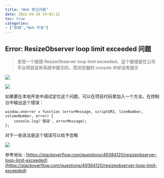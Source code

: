 ```yaml
---
title: "Web 常见问题"
date: 2022-04-20 19:01:12
toc: true
categories:
- ["前端","Web 开发"]
---
```


## Error: ResizeObserver loop limit exceeded 问题
> 发现一个报错 ResizeObserver loop limit exceeded，这个报错是在公司平台项目监听系统中提示的，而浏览器的 console 中却没有提示

![](https://file.wulicode.com/note/2021/10-22/11-57-04280.png#height=181&id=jRuS3&originHeight=248&originWidth=904&originalType=binary&ratio=1&rotation=0&showTitle=false&status=done&style=none&title=&width=660)

![](https://file.wulicode.com/note/2021/10-22/11-57-30934.png#height=478&id=E8Ni9&originHeight=1090&originWidth=1846&originalType=binary&ratio=1&rotation=0&showTitle=false&status=done&style=none&title=&width=810)

如果要在本地开发中调试定位这个问题，可以在项目代码里加入一个方法，在控制台中输出这个错误：



```
window.onerror = function (errorMessage, scriptURI, lineNumber, columnNumber, error) {
    console.log('错误', errorMessage);
};
```
对于一些说法是这个错误可以给予忽略

![](https://file.wulicode.com/note/2021/10-22/11-57-49526.png#height=232&id=r98zU&originHeight=284&originWidth=731&originalType=binary&ratio=1&rotation=0&showTitle=false&status=done&style=none&title=&width=597)

参考地址 : [https://stackoverflow.com/questions/49384120/resizeobserver-loop-limit-exceeded](https://stackoverflow.com/questions/49384120/resizeobserver-loop-limit-exceeded)

